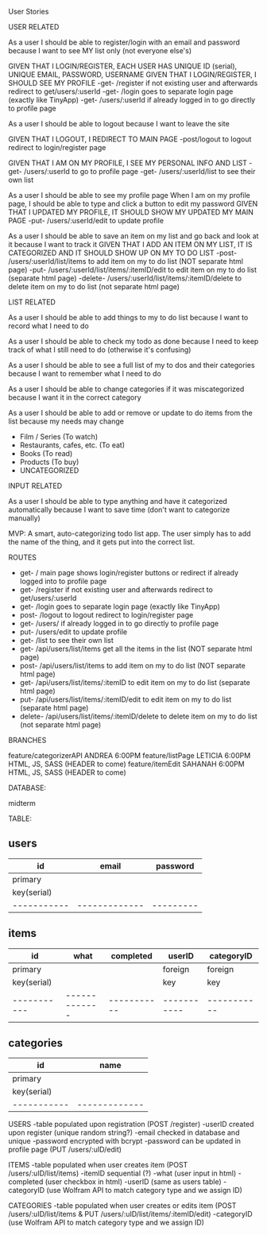 User Stories

USER RELATED

As a user I should be able to register/login with an email and password because I want to see MY list only (not everyone else's)

GIVEN THAT I LOGIN/REGISTER, EACH USER HAS UNIQUE ID (serial), UNIQUE EMAIL, PASSWORD, USERNAME
GIVEN THAT I LOGIN/REGISTER, I SHOULD SEE MY PROFILE
-get- /register     if not existing user and afterwards redirect to get/users/:userId 
-get- /login        goes to separate login page (exactly like TinyApp)
-get- /users/:userId   if already logged in to go directly to profile page

As a user I should be able to logout because I want to leave the site

GIVEN THAT I LOGOUT, I REDIRECT TO MAIN PAGE
-post/logout            to logout redirect to login/register page

GIVEN THAT I AM ON MY PROFILE, I SEE MY PERSONAL INFO AND LIST
-get- /users/:userId       to go to profile page
-get- /users/:userId/list  to see their own list

As a user I should be able to see my profile page 
When I am on my profile page, I should be able to type and click a button to edit my password
GIVEN THAT I UPDATED MY PROFILE, IT SHOULD SHOW MY UPDATED MY MAIN PAGE
-put- /users/:userId/edit to update profile

As a user I should be able to save an item on my list and go back and look at it because I want to track it
GIVEN THAT I ADD AN ITEM ON MY LIST, IT IS CATEGORIZED AND IT SHOULD SHOW UP ON MY TO DO LIST
-post- /users/:userId/list/items                   to add item on my to do list (NOT separate html page)
-put- /users/:userId/list/items/:itemID/edit       to edit item on my to do list (separate html page)
-delete- /users/:userId/list/items/:itemID/delete  to delete item on my to do list (not separate html page)


LIST RELATED

As a user I should be able to add things to my to do list because I want to record what I need to do

As a user I should be able to check my todo as done because I need to keep track of what I still need to do (otherwise it's confusing)

As a user I should be able to see a full list of my to dos and their categories because I want to remember what I need to do

As a user I should be able to change categories if it was miscategorized because I want it in the correct category

As a user I should be able to add or remove or update to do items from the list because my needs may change

* Film / Series (To watch)
* Restaurants, cafes, etc. (To eat)
* Books (To read)
* Products (To buy)
* UNCATEGORIZED

INPUT RELATED

As a user I should be able to type anything and have it categorized automatically because I want to save time (don't want to categorize manually)


MVP: A smart, auto-categorizing todo list app. The user simply has to add the name of the thing, and it gets put into the correct list.


ROUTES

-   get-      /                            main page shows login/register buttons or redirect if already logged into to profile page
-   get-      /register                    if not existing user and afterwards redirect to get/users/:userId 
-   get-      /login                       goes to separate login page (exactly like TinyApp)
-   post-     /logout                      to logout redirect to login/register page
-   get-      /users/                      if already logged in to go directly to profile page
-   put-      /users/edit                  to update profile
-   get-      /list                        to see their own list
-   get-      /api/users/list/items                   get all the items in the list (NOT separate html page)
-   post-     /api/users/list/items                   to add item on my to do list (NOT separate html page)
-   get-      /api/users/list/items/:itemID          to edit item on my to do list (separate html page)
-   put-      /api/users/list/items/:itemID/edit          to edit item on my to do list (separate html page)
-   delete-   /api/users/list/items/:itemID/delete        to delete item on my to do list (not separate html page)


BRANCHES

feature/categorizerAPI      ANDREA 6:00PM
feature/listPage            LETICIA 6:00PM HTML, JS, SASS (HEADER to come)
feature/itemEdit            SAHANAH 6:00PM HTML, JS, SASS (HEADER to come)

DATABASE: 

midterm

TABLE: 

users
-----------------------------------       
id         | email       | password
-----------|-------------|---------
primary    |             | 
key(serial)|             |
-----------|-------------|---------

items
-------------------------------------------------------------
id         | what        | completed | userID    | categoryID
-----------|-------------|-----------|-----------|-----------
primary    |             |           | foreign   | foreign
key(serial)|             |           | key       | key
-----------|-------------|-----------|-----------|-----------

categories
--------------------------
id         | name        | 
-----------|-------------|
primary    |             | 
key(serial)|             | 
-----------|-------------|

USERS 
-table populated upon registration (POST /register)
-userID created upon register (unique random string?)
-email checked in database and unique
-password encrypted with bcrypt
-password can be updated in profile page (PUT /users/:uID/edit)

ITEMS
-table populated when user creates item (POST /users/:uID/list/items)
-itemID sequential (?)
-what (user input in html)
-completed (user checkbox in html)
-userID (same as users table)
-categoryID (use Wolfram API to match category type and we assign ID)

CATEGORIES
-table populated when user creates or edits item (POST /users/:uID/list/items & PUT /users/:uID/list/items/:itemID/edit)
-categoryID (use Wolfram API to match category type and we assign ID)




